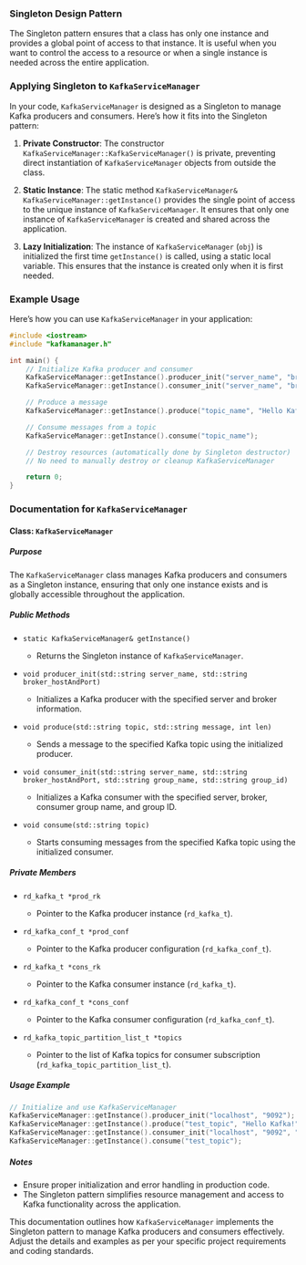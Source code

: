 ### Singleton Design Pattern

The Singleton pattern ensures that a class has only one instance and provides a global point of access to that instance. It is useful when you want to control the access to a resource or when a single instance is needed across the entire application.

### Applying Singleton to `KafkaServiceManager`

In your code, `KafkaServiceManager` is designed as a Singleton to manage Kafka producers and consumers. Here’s how it fits into the Singleton pattern:

1. **Private Constructor**: The constructor `KafkaServiceManager::KafkaServiceManager()` is private, preventing direct instantiation of `KafkaServiceManager` objects from outside the class.

2. **Static Instance**: The static method `KafkaServiceManager& KafkaServiceManager::getInstance()` provides the single point of access to the unique instance of `KafkaServiceManager`. It ensures that only one instance of `KafkaServiceManager` is created and shared across the application.

3. **Lazy Initialization**: The instance of `KafkaServiceManager` (`obj`) is initialized the first time `getInstance()` is called, using a static local variable. This ensures that the instance is created only when it is first needed.

### Example Usage

Here’s how you can use `KafkaServiceManager` in your application:

```cpp
#include <iostream>
#include "kafkamanager.h"

int main() {
    // Initialize Kafka producer and consumer
    KafkaServiceManager::getInstance().producer_init("server_name", "broker_hostAndPort");
    KafkaServiceManager::getInstance().consumer_init("server_name", "broker_hostAndPort", "group_name", "group_id");

    // Produce a message
    KafkaServiceManager::getInstance().produce("topic_name", "Hello Kafka!", strlen("Hello Kafka!"));

    // Consume messages from a topic
    KafkaServiceManager::getInstance().consume("topic_name");

    // Destroy resources (automatically done by Singleton destructor)
    // No need to manually destroy or cleanup KafkaServiceManager

    return 0;
}
```

### Documentation for `KafkaServiceManager`

#### Class: `KafkaServiceManager`

##### Purpose
The `KafkaServiceManager` class manages Kafka producers and consumers as a Singleton instance, ensuring that only one instance exists and is globally accessible throughout the application.

##### Public Methods

- `static KafkaServiceManager& getInstance()`
  - Returns the Singleton instance of `KafkaServiceManager`.
  
- `void producer_init(std::string server_name, std::string broker_hostAndPort)`
  - Initializes a Kafka producer with the specified server and broker information.
  
- `void produce(std::string topic, std::string message, int len)`
  - Sends a message to the specified Kafka topic using the initialized producer.
  
- `void consumer_init(std::string server_name, std::string broker_hostAndPort, std::string group_name, std::string group_id)`
  - Initializes a Kafka consumer with the specified server, broker, consumer group name, and group ID.
  
- `void consume(std::string topic)`
  - Starts consuming messages from the specified Kafka topic using the initialized consumer.

##### Private Members

- `rd_kafka_t *prod_rk`
  - Pointer to the Kafka producer instance (`rd_kafka_t`).

- `rd_kafka_conf_t *prod_conf`
  - Pointer to the Kafka producer configuration (`rd_kafka_conf_t`).

- `rd_kafka_t *cons_rk`
  - Pointer to the Kafka consumer instance (`rd_kafka_t`).

- `rd_kafka_conf_t *cons_conf`
  - Pointer to the Kafka consumer configuration (`rd_kafka_conf_t`).

- `rd_kafka_topic_partition_list_t *topics`
  - Pointer to the list of Kafka topics for consumer subscription (`rd_kafka_topic_partition_list_t`).

##### Usage Example
```cpp
// Initialize and use KafkaServiceManager
KafkaServiceManager::getInstance().producer_init("localhost", "9092");
KafkaServiceManager::getInstance().produce("test_topic", "Hello Kafka!", strlen("Hello Kafka!"));
KafkaServiceManager::getInstance().consumer_init("localhost", "9092", "test_group", "group_id");
KafkaServiceManager::getInstance().consume("test_topic");
```

##### Notes

- Ensure proper initialization and error handling in production code.
- The Singleton pattern simplifies resource management and access to Kafka functionality across the application.

This documentation outlines how `KafkaServiceManager` implements the Singleton pattern to manage Kafka producers and consumers effectively. Adjust the details and examples as per your specific project requirements and coding standards.